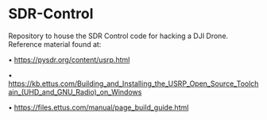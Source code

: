 # SDR-Control
Repository to house the SDR Control code for hacking a DJI Drone. Reference material found at:

• https://pysdr.org/content/usrp.html

• https://kb.ettus.com/Building_and_Installing_the_USRP_Open_Source_Toolchain_(UHD_and_GNU_Radio)_on_Windows

• https://files.ettus.com/manual/page_build_guide.html

